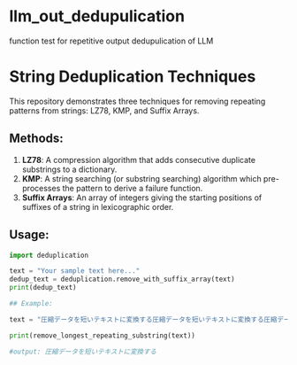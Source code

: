 # llm_out_dedupulication
function test for repetitive output dedupulication of LLM


# String Deduplication Techniques

This repository demonstrates three techniques for removing repeating patterns from strings: LZ78, KMP, and Suffix Arrays.

## Methods:

1. **LZ78**: A compression algorithm that adds consecutive duplicate substrings to a dictionary.
2. **KMP**: A string searching (or substring searching) algorithm which pre-processes the pattern to derive a failure function.
3. **Suffix Arrays**: An array of integers giving the starting positions of suffixes of a string in lexicographic order.

## Usage:

```python
import deduplication

text = "Your sample text here..."
dedup_text = deduplication.remove_with_suffix_array(text)
print(dedup_text)

## Example:

text = "圧縮データを短いテキストに変換する圧縮データを短いテキストに変換する圧縮データを短いテキストに変換する"

print(remove_longest_repeating_substring(text))

#output: 圧縮データを短いテキストに変換する

